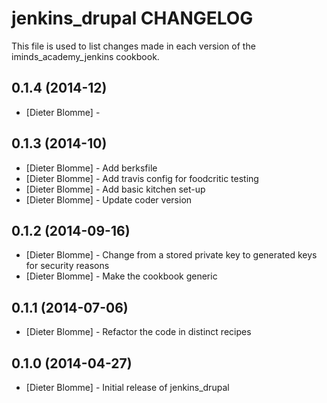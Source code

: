 jenkins_drupal CHANGELOG
================================

This file is used to list changes made in each version of the iminds_academy_jenkins cookbook.

0.1.4  (2014-12)
------------------
- [Dieter Blomme] -

0.1.3  (2014-10)
------------------
- [Dieter Blomme] - Add berksfile
- [Dieter Blomme] - Add travis config for foodcritic testing
- [Dieter Blomme] - Add basic kitchen set-up
- [Dieter Blomme] - Update coder version

0.1.2  (2014-09-16)
------------------
- [Dieter Blomme] - Change from a stored private key to generated keys for security reasons
- [Dieter Blomme] - Make the cookbook generic

0.1.1  (2014-07-06)
------------------
- [Dieter Blomme] - Refactor the code in distinct recipes

0.1.0  (2014-04-27)
------------------
- [Dieter Blomme] - Initial release of jenkins_drupal
